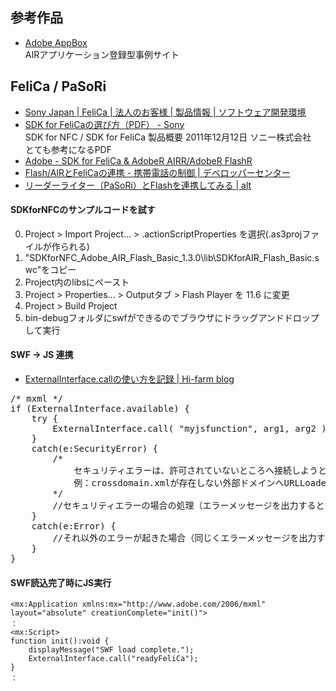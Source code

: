
## 参考作品

- [Adobe AppBox](https://appbox.adobe-web.jp/)  
  AIRアプリケーション登録型事例サイト

## FeliCa / PaSoRi

- [Sony Japan | FeliCa | 法人のお客様 | 製品情報 | ソフトウェア開発環境](http://www.sony.co.jp/Products/felica/business/products/sdk.html)
- [SDK for FeliCaの選び方（PDF） - Sony](http://www.sony.co.jp/Products/felica/business/data/SDK_Products.pdf)  
  SDK for NFC / SDK for FeliCa 製品概要 2011年12月12日 ソニー株式会社  
  とても参考になるPDF
- [Adobe - SDK for FeliCa & AdobeR AIRR/AdobeR FlashR](http://www.adobe.com/jp/joc/flex/sony_felica/)
- [Flash/AIRとFeliCaの連携 - 携帯電話の制御 | デベロッパーセンター](http://www.adobe.com/jp/devnet/flex/articles/felica_tutorial.html)
- [リーダーライター（PaSoRi）とFlashを連携してみる | alt](http://blog.alt-scape.com/archives/356)


#### SDKforNFCのサンプルコードを試す

0. Project > Import Project... > .actionScriptProperties を選択(.as3projファイルが作られる)
0. "SDKforNFC_Adobe_AIR_Flash_Basic_1.3.0\lib\SDKforAIR_Flash_Basic.swc"をコピー
0. Project内のlibsにペースト
0. Project > Properties... > Outputタブ > Flash Player を 11.6 に変更
0. Project > Build Project
0. bin-debugフォルダにswfができるのでブラウザにドラッグアンドドロップして実行


#### SWF → JS 連携

- [ExternalInterface.callの使い方を記録 | Hi-farm blog](http://blog.hi-farm.net/2008/06/09/externalinterfacecall%e3%81%ae%e4%bd%bf%e3%81%84%e6%96%b9%e3%82%92%e8%a8%98%e9%8c%b2/)

<pre>
/* mxml */
if (ExternalInterface.available) {
    try {
        ExternalInterface.call( "myjsfunction", arg1, arg2 );
    }
    catch(e:SecurityError) {
        /*
            セキュリティエラーは、許可されていないところへ接続しようとした場合などに起こります。
            例：crossdomain.xmlが存在しない外部ドメインへURLLoaderなどで接続しようとした、など
        */
        //セキュリティエラーの場合の処理（エラーメッセージを出力するとか）
    }
    catch(e:Error) {
        //それ以外のエラーが起きた場合（同じくエラーメッセージを出力するとか）
    }
}
</pre>

#### SWF読込完了時にJS実行

    <mx:Application xmlns:mx="http://www.adobe.com/2006/mxml" layout="absolute" creationComplete="init()">
    ：
    <mx:Script>
    function init():void {
        displayMessage("SWF load complete.");
        ExternalInterface.call("readyFeliCa");
    }
    ：
